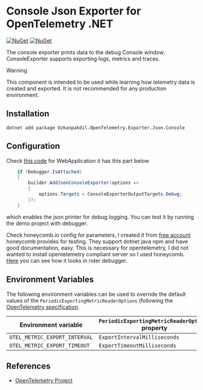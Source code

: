 # Console Json Exporter for OpenTelemetry .NET

[![NuGet](https://img.shields.io/nuget/v/Ozkanpakdil.OpenTelemetry.Exporter.Json.Console.svg)](https://www.nuget.org/packages/Ozkanpakdil.OpenTelemetry.Exporter.Json.Console)
[![NuGet](https://img.shields.io/nuget/dt/Ozkanpakdil.OpenTelemetry.Exporter.Json.Console.svg)](https://www.nuget.org/packages/Ozkanpakdil.OpenTelemetry.Exporter.Json.Console)

The console exporter prints data to the debug Console window.
ConsoleExporter supports exporting logs, metrics and traces.

> [!WARNING]
> This component is intended to be used while learning how telemetry data is
> created and exported. It is not recommended for any production environment.

## Installation

```shell
dotnet add package Ozkanpakdil.OpenTelemetry.Exporter.Json.Console
```

## Configuration

Check [this code](https://github.com/ozkanpakdil/opentelemetry-json-console-exporter/blob/main/demo/Program.cs) for
WebApplication it has this part below

```csharp
    if (Debugger.IsAttached)
    {
        builder.AddJsonConsoleExporter(options =>
        {
            options.Targets = ConsoleExporterOutputTargets.Debug;
        });
    }
```

which enables the json printer for debug logging. You can test it by running the demo project with debugger.

Check honeycomb.io config for parameters, I created it
from [free account](https://docs.honeycomb.io/get-started/start-building/application/) honeycomb provides
for testing.
They support dotnet java npm and have good documentation, easy. This is necessary for opentelemetry, I did not wanted to
install opentelemetry compliant server so I used honeycomb. [Here](https://github.com/user-attachments/assets/5f05df19-f23d-4d11-b0d6-68c3c2c5a958) you can see how it looks in rider debugger.

## Environment Variables

The following environment variables can be used to override the default
values of the `PeriodicExportingMetricReaderOptions`
(following
the [OpenTelemetry specification](https://github.com/open-telemetry/opentelemetry-specification/blob/v1.12.0/specification/sdk-environment-variables.md#periodic-exporting-metricreader).

| Environment variable          | `PeriodicExportingMetricReaderOptions` property |
|-------------------------------|-------------------------------------------------|
| `OTEL_METRIC_EXPORT_INTERVAL` | `ExportIntervalMilliseconds`                    |
| `OTEL_METRIC_EXPORT_TIMEOUT`  | `ExportTimeoutMilliseconds`                     |

## References

* [OpenTelemetry Project](https://opentelemetry.io/)
